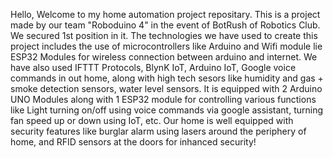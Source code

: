 Hello, Welcome to my home automation project repositary. This is a project made by our team "Roboduino 4" in the event of BotRush of Robotics Club. We secured 1st position in it. 
The technologies we have used to create this project includes the use of microcontrollers like Arduino and Wifi module lie ESP32 Modules for wireless connection between arduino and internet.
We have also used IFTTT Protocols, BlynK IoT, Arduino IoT, Google voice commands in out home, along with high tech sesors like humidity and gas + smoke detection sensors, water level sensors.
It is equipped with 2 Arduino UNO Modules along with 1 ESP32 module for controlling various functions like Light turning on/off using voice commands via google assistant, turning fan speed up or down using IoT, etc.
Our home is well equipped with security features like burglar alarm using lasers around the periphery of home, and RFID sensors at the doors for inhanced security!
